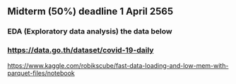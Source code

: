 ## Midterm (50%) deadline 1 April 2565
### EDA (Exploratory data analysis) the data below
### https://data.go.th/dataset/covid-19-daily

https://www.kaggle.com/robikscube/fast-data-loading-and-low-mem-with-parquet-files/notebook
